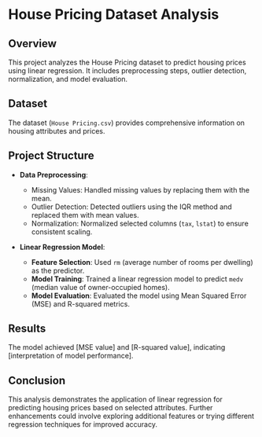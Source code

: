 # House Pricing Dataset Analysis

## Overview
This project analyzes the House Pricing dataset to predict housing prices using linear regression. It includes preprocessing steps, outlier detection, normalization, and model evaluation.

## Dataset
The dataset (`House Pricing.csv`) provides comprehensive information on housing attributes and prices.

## Project Structure
- **Data Preprocessing**:
  - Missing Values: Handled missing values by replacing them with the mean.
  - Outlier Detection: Detected outliers using the IQR method and replaced them with mean values.
  - Normalization: Normalized selected columns (`tax`, `lstat`) to ensure consistent scaling.

- **Linear Regression Model**:
  - **Feature Selection**: Used `rm` (average number of rooms per dwelling) as the predictor.
  - **Model Training**: Trained a linear regression model to predict `medv` (median value of owner-occupied homes).
  - **Model Evaluation**: Evaluated the model using Mean Squared Error (MSE) and R-squared metrics.

## Results
The model achieved [MSE value] and [R-squared value], indicating [interpretation of model performance].

## Conclusion
This analysis demonstrates the application of linear regression for predicting housing prices based on selected attributes. Further enhancements could involve exploring additional features or trying different regression techniques for improved accuracy.

